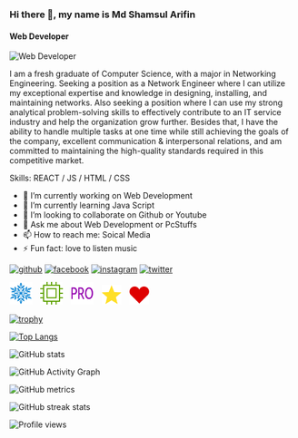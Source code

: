 ### Hi there 👋, my name is Md Shamsul Arifin
#### Web Developer
![Web Developer](https://pbs.twimg.com/profile_banners/1258410564453195777/1656770867/600x200 )

I am a fresh graduate of Computer Science, with a major in Networking Engineering. Seeking a position as a Network Engineer where I can utilize my exceptional expertise and knowledge in designing, installing, and maintaining networks. Also seeking a position where I can use my strong analytical problem-solving skills to effectively contribute to an IT service industry and help the organization grow further. Besides that, I have the ability to handle multiple tasks at one time while still achieving the goals of the company, excellent communication & interpersonal relations, and am committed to maintaining the high-quality standards required in this competitive market.

Skills: REACT / JS / HTML / CSS

- 🔭 I’m currently working on Web Development 
- 🌱 I’m currently learning Java Script 
- 👯 I’m looking to collaborate on Github or Youtube 
- 💬 Ask me about Web Development or PcStuffs 
- 📫 How to reach me: Soical Media 
- ⚡ Fun fact: love to listen music 


[<img src='https://cdn.jsdelivr.net/npm/simple-icons@3.0.1/icons/github.svg' alt='github' height='40'>](https://github.com/arefinnuman)  [<img src='https://cdn.jsdelivr.net/npm/simple-icons@3.0.1/icons/facebook.svg' alt='facebook' height='40'>](https://www.facebook.com/arefin_numan)  [<img src='https://cdn.jsdelivr.net/npm/simple-icons@3.0.1/icons/instagram.svg' alt='instagram' height='40'>](https://www.instagram.com/arefinnuman/)  [<img src='https://cdn.jsdelivr.net/npm/simple-icons@3.0.1/icons/twitter.svg' alt='twitter' height='40'>](https://twitter.com/arefinnuman)  

<a href='https://archiveprogram.github.com/'><img src='https://raw.githubusercontent.com/acervenky/animated-github-badges/master/assets/acbadge.gif' width='40' height='40'></a> <a href='https://docs.github.com/en/developers'><img src='https://raw.githubusercontent.com/acervenky/animated-github-badges/master/assets/devbadge.gif' width='40' height='40'></a> <a href='https://github.com/pricing'><img src='https://raw.githubusercontent.com/acervenky/animated-github-badges/master/assets/pro.gif' width='40' height='40'></a> <a href='https://stars.github.com/'><img src='https://raw.githubusercontent.com/acervenky/animated-github-badges/master/assets/starbadge.gif' width='35' height='35'></a> <a href='https://docs.github.com/en/github/supporting-the-open-source-community-with-github-sponsors'><img src='https://raw.githubusercontent.com/acervenky/animated-github-badges/master/assets/sponsorbadge.gif' width='35' height='35'></a> 

[![trophy](https://github-profile-trophy.vercel.app/?username=arefinnuman)](https://github.com/ryo-ma/github-profile-trophy)

[![Top Langs](https://github-readme-stats.vercel.app/api/top-langs/?username=arefinnuman)](https://github.com/anuraghazra/github-readme-stats)

![GitHub stats](https://github-readme-stats.vercel.app/api?username=arefinnuman&show_icons=true&count_private=true)  

![GitHub Activity Graph](https://activity-graph.herokuapp.com/graph?username=arefinnuman)  

![GitHub metrics](https://metrics.lecoq.io/arefinnuman)  

![GitHub streak stats](https://github-readme-streak-stats.herokuapp.com/?user=arefinnuman)  

![Profile views](https://gpvc.arturio.dev/arefinnuman)  
